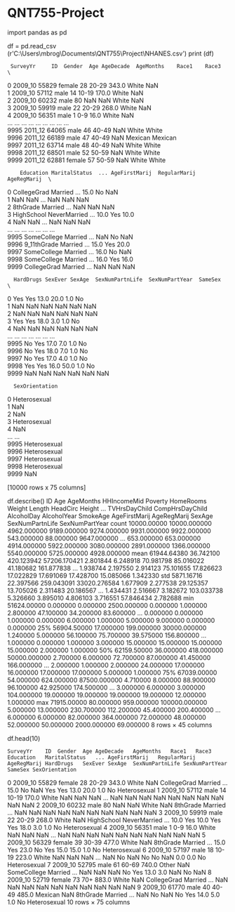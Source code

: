 # QNT755-Project
import pandas as pd

df = pd.read_csv (r'C:\\Users\mbrog\Documents\QNT755\Project\NHANES.csv')
print (df)

     SurveyYr     ID  Gender  Age AgeDecade  AgeMonths    Race1    Race3  \
0     2009_10  55829  female   28     20-29      343.0    White      NaN   
1     2009_10  57112    male   14     10-19      170.0    White      NaN   
2     2009_10  60232    male   80       NaN        NaN    White      NaN   
3     2009_10  59919    male   22     20-29      268.0    White      NaN   
4     2009_10  56351    male    1       0-9       16.0    White      NaN   
...       ...    ...     ...  ...       ...        ...      ...      ...   
9995  2011_12  64065    male   46     40-49        NaN    White    White   
9996  2011_12  66189    male   47     40-49        NaN  Mexican  Mexican   
9997  2011_12  63714    male   48     40-49        NaN    White    White   
9998  2011_12  68501    male   52     50-59        NaN    White    White   
9999  2011_12  62881  female   57     50-59        NaN    White    White   

        Education MaritalStatus  ... AgeFirstMarij  RegularMarij  AgeRegMarij  \
0     CollegeGrad       Married  ...          15.0            No          NaN   
1             NaN           NaN  ...           NaN           NaN          NaN   
2        8thGrade       Married  ...           NaN           NaN          NaN   
3      HighSchool  NeverMarried  ...          10.0           Yes         10.0   
4             NaN           NaN  ...           NaN           NaN          NaN   
...           ...           ...  ...           ...           ...          ...   
9995  SomeCollege       Married  ...           NaN            No          NaN   
9996  9_11thGrade       Married  ...          15.0           Yes         20.0   
9997  SomeCollege       Married  ...          16.0            No          NaN   
9998  SomeCollege       Married  ...          16.0           Yes         16.0   
9999  CollegeGrad       Married  ...           NaN           NaN          NaN   

      HardDrugs SexEver SexAge  SexNumPartnLife  SexNumPartYear  SameSex  \
0           Yes     Yes   13.0             20.0             1.0       No   
1           NaN     NaN    NaN              NaN             NaN      NaN   
2           NaN     NaN    NaN              NaN             NaN      NaN   
3           Yes     Yes   18.0              3.0             1.0       No   
4           NaN     NaN    NaN              NaN             NaN      NaN   
...         ...     ...    ...              ...             ...      ...   
9995         No     Yes   17.0              7.0             1.0       No   
9996         No     Yes   18.0              7.0             1.0       No   
9997         No     Yes   17.0              4.0             1.0       No   
9998        Yes     Yes   16.0             50.0             1.0       No   
9999        NaN     NaN    NaN              NaN             NaN      NaN   

      SexOrientation  
0       Heterosexual  
1                NaN  
2                NaN  
3       Heterosexual  
4                NaN  
...              ...  
9995    Heterosexual  
9996    Heterosexual  
9997    Heterosexual  
9998    Heterosexual  
9999             NaN  

[10000 rows x 75 columns]

df.describe()
	ID	Age	AgeMonths	HHIncomeMid	Poverty	HomeRooms	Weight	Length	HeadCirc	Height	...	TVHrsDayChild	CompHrsDayChild	AlcoholDay	AlcoholYear	SmokeAge	AgeFirstMarij	AgeRegMarij	SexAge	SexNumPartnLife	SexNumPartYear
count	10000.00000	10000.000000	4962.000000	9189.000000	9274.000000	9931.000000	9922.000000	543.000000	88.000000	9647.000000	...	653.000000	653.000000	4914.000000	5922.000000	3080.000000	2891.000000	1366.000000	5540.000000	5725.000000	4928.000000
mean	61944.64380	36.742100	420.123942	57206.170421	2.801844	6.248918	70.981798	85.016022	41.180682	161.877838	...	1.938744	2.197550	2.914123	75.101655	17.826623	17.022829	17.691069	17.428700	15.085066	1.342330
std	5871.16716	22.397566	259.043091	33020.276584	1.677909	2.277538	29.125357	13.705026	2.311483	20.186567	...	1.434431	2.516667	3.182672	103.033738	5.326660	3.895010	4.806103	3.716551	57.846434	2.782688
min	51624.00000	0.000000	0.000000	2500.000000	0.000000	1.000000	2.800000	47.100000	34.200000	83.600000	...	0.000000	0.000000	1.000000	0.000000	6.000000	1.000000	5.000000	9.000000	0.000000	0.000000
25%	56904.50000	17.000000	199.000000	30000.000000	1.240000	5.000000	56.100000	75.700000	39.575000	156.800000	...	1.000000	0.000000	1.000000	3.000000	15.000000	15.000000	15.000000	15.000000	2.000000	1.000000
50%	62159.50000	36.000000	418.000000	50000.000000	2.700000	6.000000	72.700000	87.000000	41.450000	166.000000	...	2.000000	1.000000	2.000000	24.000000	17.000000	16.000000	17.000000	17.000000	5.000000	1.000000
75%	67039.00000	54.000000	624.000000	87500.000000	4.710000	8.000000	88.900000	96.100000	42.925000	174.500000	...	3.000000	6.000000	3.000000	104.000000	19.000000	19.000000	19.000000	19.000000	12.000000	1.000000
max	71915.00000	80.000000	959.000000	100000.000000	5.000000	13.000000	230.700000	112.200000	45.400000	200.400000	...	6.000000	6.000000	82.000000	364.000000	72.000000	48.000000	52.000000	50.000000	2000.000000	69.000000
8 rows × 45 columns

df.head(10)

	SurveyYr	ID	Gender	Age	AgeDecade	AgeMonths	Race1	Race3	Education	MaritalStatus	...	AgeFirstMarij	RegularMarij	AgeRegMarij	HardDrugs	SexEver	SexAge	SexNumPartnLife	SexNumPartYear	SameSex	SexOrientation
0	2009_10	55829	female	28	20-29	343.0	White	NaN	CollegeGrad	Married	...	15.0	No	NaN	Yes	Yes	13.0	20.0	1.0	No	Heterosexual
1	2009_10	57112	male	14	10-19	170.0	White	NaN	NaN	NaN	...	NaN	NaN	NaN	NaN	NaN	NaN	NaN	NaN	NaN	NaN
2	2009_10	60232	male	80	NaN	NaN	White	NaN	8thGrade	Married	...	NaN	NaN	NaN	NaN	NaN	NaN	NaN	NaN	NaN	NaN
3	2009_10	59919	male	22	20-29	268.0	White	NaN	HighSchool	NeverMarried	...	10.0	Yes	10.0	Yes	Yes	18.0	3.0	1.0	No	Heterosexual
4	2009_10	56351	male	1	0-9	16.0	White	NaN	NaN	NaN	...	NaN	NaN	NaN	NaN	NaN	NaN	NaN	NaN	NaN	NaN
5	2009_10	56329	female	39	30-39	477.0	White	NaN	8thGrade	Married	...	15.0	Yes	23.0	No	Yes	15.0	15.0	1.0	No	Heterosexual
6	2009_10	57197	male	18	10-19	223.0	White	NaN	NaN	NaN	...	NaN	No	NaN	No	No	NaN	0.0	0.0	No	Heterosexual
7	2009_10	52795	male	61	60-69	740.0	Other	NaN	SomeCollege	Married	...	NaN	NaN	NaN	No	Yes	13.0	3.0	NaN	No	NaN
8	2009_10	52719	female	73	70+	883.0	White	NaN	CollegeGrad	Married	...	NaN	NaN	NaN	NaN	NaN	NaN	NaN	NaN	NaN	NaN
9	2009_10	61770	male	40	40-49	485.0	Mexican	NaN	8thGrade	Married	...	NaN	No	NaN	No	Yes	14.0	5.0	1.0	No	Heterosexual
10 rows × 75 columns
